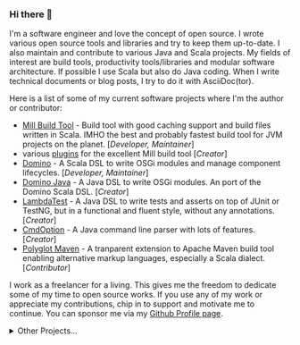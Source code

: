 ### Hi there 👋

I'm a software engineer and love the concept of open source. I wrote various open source tools and libraries and try to keep them up-to-date. I also maintain and contribute to various Java and Scala projects. My fields of interest are build tools, productivity tools/libraries and modular software architecture. If possible I use Scala but also do Java coding. When I write technical documents or blog posts, I try to do it with AsciiDoc(tor).

Here is a list of some of my current software projects where I'm the author or contributor:
* [Mill Build Tool](https://github.com/lihaoyi/mill) - Build tool with good caching support and build files written in Scala. IMHO the best and probably fastest build tool for JVM projects on the planet. [*Developer, Maintainer*]
* various [plugins](https://github.com/lefou?utf8=%E2%9C%93&tab=repositories&q=topic%3Amill&type=&language=) for the excellent Mill build tool [*Creator*]
* [Domino](https://github.com/domino-osgi/domino) - A Scala DSL to write OSGi modules and manage component lifecycles. [*Developer, Maintainer*]
* [Domino Java](https://github.com/domino-osgi/domino-java) - A Java DSL to write OSGi modules. An port of the Domino Scala DSL.  [*Creator*]
* [LambdaTest](https://github.com/lefou/LambdaTest) - A Java DSL to write tests and asserts on top of JUnit or TestNG, but in a functional and fluent style, without any annotations. [*Creator*]
* [CmdOption](https://github.com/ToToTec/CmdOption) - A Java command line parser with lots of features. [*Creator*]
* [Polyglot Maven](https://github.com/takari/polyglot-maven) - A tranparent extension to Apache Maven build tool enabling alternative markup languages, especially  a Scala dialect. [*Contributor*]

I work as a freelancer for a living. This gives me the freedom to dedicate some of my time to open source works. If you use any of my work or appreciate my contributions, chip in to support and motivate me to continue. You can sponsor me via my [Github Profile page](https://github.com/lefou).

<details><summary>Other Projects...</summary>
<p>

Older Project and those I'm currently not actively developing:

* Blended
* SBuild
* Jackbuild
* KThinkBat
* TWiki

</p>
</details>

<!--
**lefou/lefou** is a ✨ _special_ ✨ repository because its `README.md` (this file) appears on your GitHub profile.

Here are some ideas to get you started:

- 🔭 I’m currently working on ...
- 🌱 I’m currently learning ...
- 👯 I’m looking to collaborate on ...
- 🤔 I’m looking for help with ...
- 💬 Ask me about ...
- 📫 How to reach me: ...
- 😄 Pronouns: ...
- ⚡ Fun fact: ...
-->
